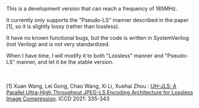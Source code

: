 
This is a development version that can reach a frequency of 185MHz.

It currently only supports the "Pseudo-LS" manner described in the paper [1], so it is slightly lossy (rather than lossless).

It have no known functional bugs, but the code is written in SystemVerilog (not Verilog) and is not very standardized.

When I have time, I will modify it to both "Lossless" manner and "Pseudo-LS" manner, and let it be the stable version.

　

[1] Xuan Wang, Lei Gong, Chao Wang, Xi Li, Xuehai Zhou : [UH-JLS: A Parallel Ultra-High Throughput JPEG-LS Encoding Architecture for Lossless Image Compression](https://ieeexplore.ieee.org/abstract/document/9643724). ICCD 2021: 335-343
